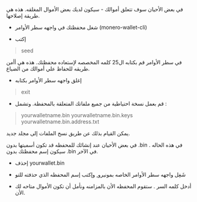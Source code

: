 في بعض الأحيان سوف تتعلق أموالك - سيكون لديك بعض الأموال المغلقه. هذه هي طريقة إصلاحها.

- شغل محفظتك في واجهه سطر الأوامر (monero-wallet-cli)

- إكتب

> seed

في سطر الأوامر قم بكتابه ال25 كلمه المخصصه لإستعاده محفظتك. هذه هي أأمن طريقه للحفاظ علي أموالك من الضياع.

- إغلق واجهه سطر الأوامر بكتابه

> exit

- قم بعمل نسخة احتياطية من جميع ملفاتك المتعلقة بالمحفظة. وتشمل :

> yourwalletname.bin
> yourwalletname.bin.keys
> yourwalletname.bin.address.txt

يمكن القيام بذلك عن طريق نسخ الملفات إلى مجلد جديد.

في بعض الأحيان عند إنشائك للمحفظه قد تكون أسميتها بدون .bin . في هذه الحاله سيكون إسم محفظتك بدون .bin في اﻵخر.

- إحذف yourwallet.bin

- شَغِل واجهه سطر الأوامر الخاصه بمونيرو, وإكتب إسم المحفظه الذي حذفته للتو

- أدخل كلمه السر . ستقوم المحفظه الأن بالمزامنه ونأمل أن تكون الأموال متاحه لك الأن.

